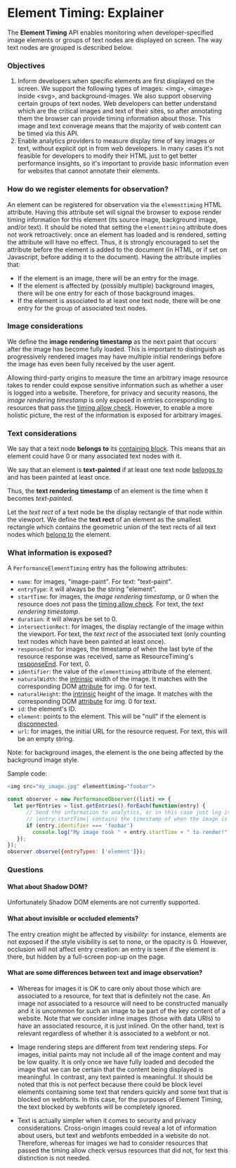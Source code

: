 # Element Timing: Explainer

The **Element Timing** API enables monitoring when developer-specified image elements or groups of text nodes are displayed on screen. The way text nodes are grouped is described below.


### Objectives

1.  Inform developers when specific elements are first displayed on the screen. We support the following types of images: \<img\>, \<image\> inside \<svg\>, and background-images. We also support observing certain groups of text nodes. Web developers can better understand which are the critical images and text of their sites, so after annotating them the browser can provide timing information about those. This image and text converage means that the majority of web content can be timed via this API.
1.  Enable analytics providers to measure display time of key images or text, without explicit opt in from web developers. In many cases it's not feasible for developers to modify their HTML just to get better performance insights, so it's important to provide basic information even for websites that cannot annotate their elements.


### How do we register elements for observation?

An element can be registered for observation via the `elementtiming` HTML attribute. Having this attribute set will signal the browser to expose render timing information for this element (its source image, background image, and/or text). It should be noted that setting the `elementtiming` attribute does not work retroactively: once an element has loaded and is rendered, setting the attribute will have no effect. Thus, it is strongly encouraged to set the attribute before the element is added to the document (in HTML, or if set on Javascript, before adding it to the document). Having the attribute implies that:

* If the element is an image, there will be an entry for the image.
* If the element is affected by (possibly multiple) background images, there will be one entry for each of those background images.
* If the element is associated to at least one text node, there will be one entry for the group of associated text nodes.

### Image considerations

We define the **image rendering timestamp** as the next paint that occurs after the image has become fully loaded. This is important to distinguish as progressively rendered images may have multiple initial renderings before the image has even been fully received by the user agent.

Allowing third-party origins to measure the time an arbitrary image resource takes to render could expose sensitive information such as whether a user is logged into a website. Therefore, for privacy and security reasons, the <em>image rendering timestamp</em> is only exposed in entries corresponding to resources that pass the [timing allow check](https://w3c.github.io/resource-timing/#dfn-timing-allow-check). However, to enable a more holistic picture, the rest of the information is exposed for arbitrary images.

### Text considerations

We say that a text node <a name="belong">**belongs to**</a> its [containing block](https://www.w3.org/TR/CSS2/visudet.html#containing-block-details). This means that an element could have 0 or many associated text nodes with it.

We say that an element is **text-painted** if at least one text node [belongs to](#belong) and has been painted at least once.

Thus, the **text rendering timestamp** of an element is the time when it becomes <em>text-painted</em>.

Let the *text rect* of a text node be the display rectangle of that node within the viewport. We define the **text rect** of an element as the smallest rectangle which contains the geometric union of the text rects of all text nodes which [belong to](#belong) the element.

### What information is exposed?

A `PerformanceElementTiming` entry has the following attributes:
* `name`: for images, "image-paint". For text: "text-paint".
* `entryType`: it will always be the string "element".
* `startTime`: for images, the <em>image rendering timestamp</em>, or 0 when the resource does not pass the [timing allow check](https://w3c.github.io/resource-timing/#dfn-timing-allow-check). For text, the <em>text rendering timestamp</em>.
* `duration`: it will always be set to 0.
* `intersectionRect`: for images, the display rectangle of the image within the viewport. For text, the <em>text rect</em> of the associated text (only counting text nodes which have been painted at least once).
* `responseEnd`: for images, the timestamp of when the last byte of the resource response was received, same as ResourceTiming's [responseEnd](https://w3c.github.io/resource-timing/#dom-performanceresourcetiming-responseend). For text, 0.
* `identifier`: the value of the `elementtiming` attribute of the element.
* `naturalWidth`: the [intrinsic](https://drafts.csswg.org/css2/conform.html#intrinsic) width of the image. It matches with the corresponding DOM [attribute](https://html.spec.whatwg.org/multipage/embedded-content.html#dom-img-naturalwidth) for img. 0 for text.
* `naturalHeight`: the [intrinsic](https://drafts.csswg.org/css2/conform.html#intrinsic) height of the image. It matches with the corresponding DOM [attribute](https://html.spec.whatwg.org/multipage/embedded-content.html#dom-img-naturalheight) for img. 0 for text.
* `id`: the element's ID.
* `element`: points to the element. This will be "null" if the element is [disconnected](https://dom.spec.whatwg.org/#connected).
* `url`: for images, the initial URL for the resource request. For text, this will be an empty string.

Note: for background images, the element is the one being affected by the background image style.

Sample code:

```javascript
<img src="my_image.jpg" elementtiming="foobar">

const observer = new PerformanceObserver((list) => {
  let perfEntries = list.getEntries().forEach(function(entry) {
      // Send the information to analytics, or in this case just log it to console.
      // |entry.startTime| contains the timestamp of when the image is displayed.
      if (entry.identifier === 'foobar')
        console.log("My image took " + entry.startTime + " to render!");
   });
});
observer.observe({entryTypes: ['element']});
```

### Questions

#### What about Shadow DOM?

Unfortunately Shadow DOM elements are not currently supported. 

#### What about invisible or occluded elements?

The entry creation might be affected by _visibility_: for instance, elements are not exposed if the style visibility is set to none, or the opacity is 0. However, occlusion will not affect entry creation: an entry is seen if the element is there, but hidden by a full-screen pop-up on the page.

#### What are some differences between text and image observation?

* Whereas for images it is OK to care only about those which are associated to a resource, for text that is definitely not the case. An image not associated to a resource will need to be constructed manually and it is uncommon for such an image to be part of the key content of a website. Note that we consider inline images (those with data URIs) to have an associated resource, it is just inlined. On the other hand, text is relevant regardless of whether it is associated to a webfont or not.

* Image rendering steps are different from text rendering steps. For images, initial paints may not include all of the image content and may be low quality. It is only once we have fully loaded and decoded the image that we can be certain that the content being displayed is meaningful. In contrast, any text painted is meaningful. It should be noted that this is not perfect because there could be block level elements containing some text that renders quickly and some text that is blocked on webfonts. In this case, for the purposes of Element Timing, the text blocked by webfonts will be completely ignored.

* Text is actually simpler when it comes to security and privacy considerations. Cross-origin images could reveal a lot of information about users, but text and webfonts embedded in a website do not. Therefore, whereas for images we had to consider resources that passed the timing allow check versus resources that did not, for text this distinction is not needed.

